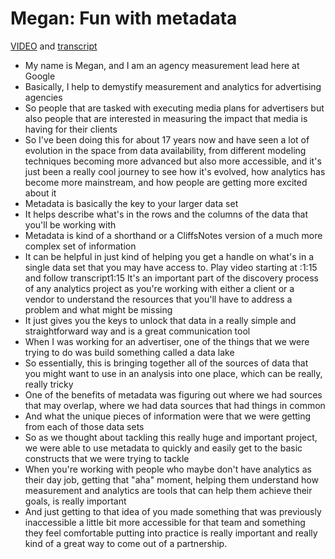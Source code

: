 # Megan: Fun with metadata

[VIDEO](./resources/5_VIDEO_Megan_Fun-with-metadata.mp4) and [transcript](./resources/5_VIDEO_Megan_Fun-with-metadata.txt)

- My name is Megan, and I am an agency measurement lead here at Google
- Basically, I help to demystify measurement and analytics for advertising agencies
- So people that are tasked with executing media plans for advertisers but also people that are interested in measuring the impact that media is having for their clients
- So I've been doing this for about 17 years now and have seen a lot of evolution in the space from data availability, from different modeling techniques becoming more advanced but also more accessible, and it's just been a really cool journey to see how it's evolved, how analytics has become more mainstream, and how people are getting more excited about it
- Metadata is basically the key to your larger data set
- It helps describe what's in the rows and the columns of the data that you'll be working with
- Metadata is kind of a shorthand or a CliffsNotes version of a much more complex set of information
- It can be helpful in just kind of helping you get a handle on what's in a single data set that you may have access to.
Play video starting at :1:15 and follow transcript1:15
It's an important part of the discovery process of any analytics project as you're working with either a client or a vendor to understand the resources that you'll have to address a problem and what might be missing
- It just gives you the keys to unlock that data in a really simple and straightforward way and is a great communication tool
- When I was working for an advertiser, one of the things that we were trying to do was build something called a data lake
- So essentially, this is bringing together all of the sources of data that you might want to use in an analysis into one place, which can be really, really tricky
- One of the benefits of metadata was figuring out where we had sources that may overlap, where we had data sources that had things in common
- And what the unique pieces of information were that we were getting from each of those data sets
- So as we thought about tackling this really huge and important project, we were able to use metadata to quickly and easily get to the basic constructs that we were trying to tackle
- When you're working with people who maybe don't have analytics as their day job, getting that "aha" moment, helping them understand how measurement and analytics are tools that can help them achieve their goals, is really important
- And just getting to that idea of you made something that was previously inaccessible a little bit more accessible for that team and something they feel comfortable putting into practice is really important and really kind of a great way to come out of a partnership.
